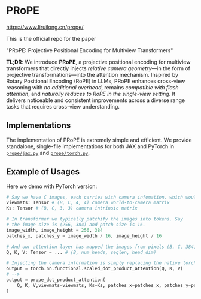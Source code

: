 # PRoPE
https://www.liruilong.cn/prope/

This is the official repo for the paper

"PRoPE: Projective Positional Encoding for Multiview Transformers"

**TL;DR**: We introduce **PRoPE**, a projective positional encoding for multiview transformers that directly injects *relative camera geometry*—in the form of projective transformations—into the attention mechanism. Inspired by Rotary Positional Encoding (RoPE) in LLMs, PRoPE enhances cross-view reasoning with *no additional overhead*, remains *compatible with flash attention*, and *naturally reduces to RoPE in the single-view setting*. It delivers noticeable and consistent improvements across a diverse range tasks that requires cross-view understanding.

## Implementations

The implementation of PRoPE is extremely simple and efficient. We provide standalone, single-file implementations for both JAX and PyTorch in [`prope/jax.py`](prope/jax.py) and [`prope/torch.py`](prope/torch.py). 

## Example of Usages

Here we demo with PyTorch version:

```python
# Say we have C images, each carries with camera infomation, which would be used for cross-view understanding.
viewmats: Tensor # (B, C, 4, 4) camera world-to-camera matrix
Ks: Tensor # (B, C, 3, 3) camera intrinsic matrix

# In transformer we typically patchify the images into tokens. Say
# the image size is (256, 384) and patch size is 16.
image_width, image_height = 256, 384
patches_x, patches_y = image_width / 16, image_height / 16

# And our attention layer has mapped the images from pixels (B, C, 384, 256) to Q/K/V tokens with shape (B, num_heads, seqlen, head_dim), where `seqlen = C * patches_x * patches_y`
Q, K, V: Tensor = ... # (B, num_heads, seqlen, head_dim)

# Injecting the camera information is simply replacing the native torch attention with our impl:
output = torch.nn.functional.scaled_dot_product_attention(Q, K, V)
# -->
output = prope_dot_product_attention(
    Q, K, V,viewmats=viewmats, Ks=Ks, patches_x=patches_x, patches_y=patches_y, image_width=image_width, image_height=image_height
)
```
